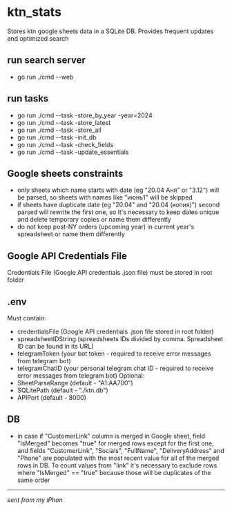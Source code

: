 # ktn_stats

Stores ktn google sheets data in a SQLite DB. Provides frequent updates and optimized search

## run search server
- go run ./cmd --web

## run tasks
- go run ./cmd --task -store_by_year -year=2024
- go run ./cmd --task -store_latest
- go run ./cmd --task -store_all
- go run ./cmd --task -init_db
- go run ./cmd --task -check_fields
- go run ./cmd --task -update_essentials

## Google sheets constraints
- only sheets which name starts with date (eg "20.04 Аня" or "3.12") will be parsed, so sheets with names like "июнь1" will be skipped
- if sheets have dupticate date (eg "20.04" and "20.04 (копия)") second parsed will rewrite the first one, so it's necessary to keep dates unique and delete temporary copies or name them differently
- do not keep post-NY orders (upcoming year) in current year's spreadsheet or name them differently

## Google API Credentials File
Credentials File (Google API credentials .json file) must be stored in root folder

## .env
Must contain:
- credentialsFile (Google API credentials .json file stored in root folder)
- spreadsheetIDString (spreadsheets IDs divided by comma. Spreadsheet ID can be found in its URL)
- telegramToken (your bot token - required to receive error messages from telegram bot)
- telegramChatID (your personal telegram chat ID - required to receive error messages from telegram bot)
Optional:
- SheetParseRange (default - "A1:AA700")
- SQLitePath (default - "./ktn.db")
- APIPort (default - 8000)

## DB
- in case if "CustomerLink" column is merged in Google sheet, field "IsMerged" becomes "true" for merged rows except for the first one, and fields "CustomerLink", "Socials", "FullName", "DeliveryAddress" and "Phone" are populated with the most recent value for all of the merged rows in DB. To count values from "link" it's necessary to exclude rows where "IsMerged" == "true" because those will be duplicates of the same order

___
_sent from my iPhon_